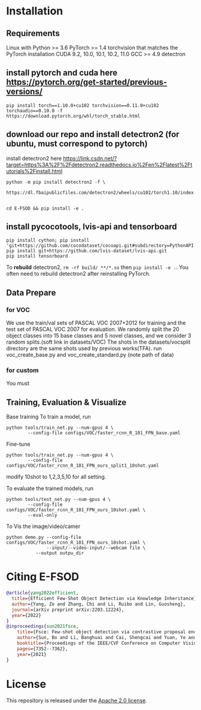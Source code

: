 # Installation
## Requirements
Linux with Python >= 3.6
PyTorch >= 1.4
torchvision that matches the PyTorch installation
CUDA 9.2, 10.0, 10.1, 10.2, 11.0
GCC >= 4.9
detectron
## install pytorch and cuda here https://pytorch.org/get-started/previous-versions/
```
pip install torch==1.10.0+cu102 torchvision==0.11.0+cu102 torchaudio==0.10.0 -f https://download.pytorch.org/whl/torch_stable.html
```
## download our repo and install detectron2 (for ubuntu, must correspond to pytorch)
install detectron2 here https://link.csdn.net/?target=https%3A%2F%2Fdetectron2.readthedocs.io%2Fen%2Flatest%2Ftutorials%2Finstall.html
```
python -m pip install detectron2 -f \
  https://dl.fbaipublicfiles.com/detectron2/wheels/cu102/torch1.10/index.html
 

cd E-FSOD && pip install -e .
```
## install pycocotools, lvis-api and tensorboard
```
pip install cython; pip install 'git+https://github.com/cocodataset/cocoapi.git#subdirectory=PythonAPI'
pip install git+https://github.com/lvis-dataset/lvis-api.git
pip install tensorboard
```
To __rebuild__ detectron2, `rm -rf build/ **/*.so` then `pip install -e .`.
You often need to rebuild detectron2 after reinstalling PyTorch.

## Data Prepare
###  for VOC
We use the train/val sets of PASCAL VOC 2007+2012 for training and the test set of PASCAL VOC 2007 for evaluation. We randomly split the 20 object classes into 15 base classes and 5 novel classes, and we consider 3 random splits.(soft link in datasets/VOC)
The shots in the datasets/vocsplit directory are the same shots used by previous works(TFA). run voc_create_base.py and voc_create_standard.py (note path of data)
### for custom 
You must 
## Training, Evaluation & Visualize

Base training
To train a model, run
```
python tools/train_net.py --num-gpus 4 \
        --config-file configs/VOC/faster_rcnn_R_101_FPN_base.yaml
```

Fine-tune
```
python tools/train_net.py --num-gpus 4 \
        --config-file configs/VOC/faster_rcnn_R_101_FPN_ours_split1_10shot.yaml
```
modify 10shot to 1,2,3,5,10 for all setting.


To evaluate the trained models, run
```
python tools/test_net.py --num-gpus 4 \
        --config-file configs/VOC/faster_rcnn_R_101_FPN_ours_10shot.yaml \
        --eval-only
```
To Vis the image/video/camer
```
python demo.py --config-file configs/VOC/faster_rcnn_R_101_FPN_ours_10shot.yaml \
               --input/--video-input/--webcam file \
	       --output outpu_dir
```

# Citing E-FSOD

```BibTeX
@article{yang2022efficient,
  title={Efficient Few-Shot Object Detection via Knowledge Inheritance},
  author={Yang, Ze and Zhang, Chi and Li, Ruibo and Lin, Guosheng},
  journal={arXiv preprint arXiv:2203.12224},
  year={2022}
}
@inproceedings{sun2021fsce,
	title={Fsce: Few-shot object detection via contrastive proposal encoding},
	author={Sun, Bo and Li, Banghuai and Cai, Shengcai and Yuan, Ye and Zhang, Chi},
	booktitle={Proceedings of the IEEE/CVF Conference on Computer Vision and Pattern Recognition},
	pages={7352--7362},
	year={2021}
}
```

# License

This repository is released under the [Apache 2.0 license](LICENSE).


